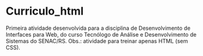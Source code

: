# Curriculo_html
Primeira atividade desenvolvida para a disciplina de Desenvolvimento de Interfaces para Web, do curso Tecnólogo de Análise e Desenvolvimento de Sistemas do SENAC/RS.
Obs.: atividade para treinar apenas HTML (sem CSS).
